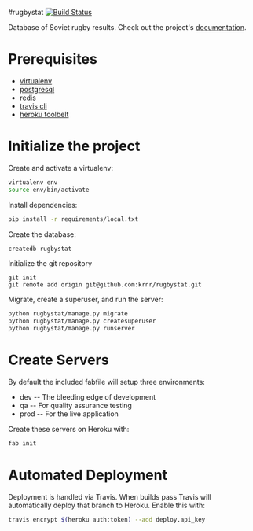 #rugbystat
[![Build Status](https://travis-ci.org/krnr/rugbystat.svg?branch=master)](https://travis-ci.org/krnr/rugbystat)

Database of Soviet rugby results. Check out the project's [documentation](http://krnr.github.io/rugbystat/).

# Prerequisites 
- [virtualenv](https://virtualenv.pypa.io/en/latest/)
- [postgresql](http://www.postgresql.org/)
- [redis](http://redis.io/)
- [travis cli](http://blog.travis-ci.com/2013-01-14-new-client/)
- [heroku toolbelt](https://toolbelt.heroku.com/)

# Initialize the project
Create and activate a virtualenv:

```bash
virtualenv env
source env/bin/activate
```
Install dependencies:

```bash
pip install -r requirements/local.txt
```
Create the database:

```bash
createdb rugbystat
```
Initialize the git repository

```
git init
git remote add origin git@github.com:krnr/rugbystat.git
```

Migrate, create a superuser, and run the server:
```bash
python rugbystat/manage.py migrate
python rugbystat/manage.py createsuperuser
python rugbystat/manage.py runserver
```

# Create Servers
By default the included fabfile will setup three environments:

- dev -- The bleeding edge of development
- qa -- For quality assurance testing
- prod -- For the live application

Create these servers on Heroku with:

```bash
fab init
```

# Automated Deployment
Deployment is handled via Travis. When builds pass Travis will automatically deploy that branch to Heroku. Enable this with:
```bash
travis encrypt $(heroku auth:token) --add deploy.api_key
```
